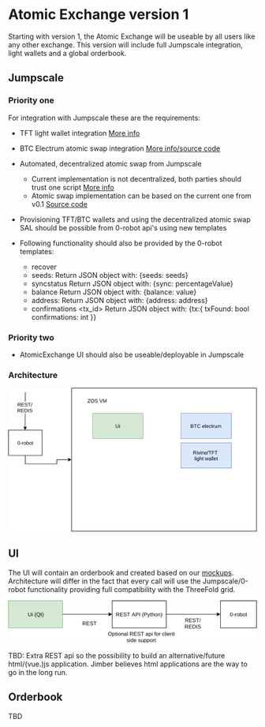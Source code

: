 # Atomic Exchange version 1

Starting with version 1, the Atomic Exchange will be useable by all users like any other exchange. This version will include full Jumpscale integration, light wallets and a global orderbook.

## Jumpscale

### Priority one
For integration with Jumpscale these are the requirements:


- TFT light wallet integration [More info](https://github.com/Jumpscale/lib9/tree/development/JumpScale9Lib/clients/rivine#how-to-use-atomicswap)
- BTC Electrum atomic swap integration [More info/source code](https://github.com/robvanmieghem/electrumatomicswap)
- Automated, decentralized atomic swap from Jumpscale
  - Current implementation is not decentralized, both parties should trust one script [More info](https://github.com/Jumpscale/lib9/tree/development/JumpScale9Lib/tools/atomicswap)
  - Atomic swap implementation can be based on the current one from v0.1 [Source code](https://github.com/rivine/AtomicExchange.Scripts)
- Provisioning TFT/BTC wallets and using the decentralized atomic swap SAL should be possible from 0-robot api's using new templates

- Following functionality should also be provided by the 0-robot templates:
  - recover <seeds>
  - seeds: Return JSON object with: {seeds: seeds}
  - syncstatus Return JSON object with: {sync: percentageValue}
  - balance 	Return JSON object with: {balance: value}
  - address: Return JSON object with: 	{address: address}
  - confirmations <tx_id> Return JSON object with: {tx:{ txFound: bool confirmations: int }}

### Priority two
 - AtomicExchange UI should also be useable/deployable in Jumpscale
 
### Architecture
 ![architecture](./AtomicExchange-arch.png)
 

 ## UI

The UI will contain an orderbook and created based on our [mockups](https://tinyurl.com/atomicExchange). Architecture will differ in the fact that every call will use the Jumpscale/0-robot functionality providing full compatibility with the ThreeFold grid.

![architecture](./AtomicExchange-Ui-Arch.png)

TBD: Extra REST api so the possibility to build an alternative/future html/(vue.)js application. Jimber believes html applications are the way to go in the long run.

## Orderbook
TBD
